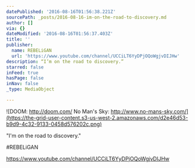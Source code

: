 ```yaml
---
datePublished: '2016-08-16T01:56:38.221Z'
sourcePath: _posts/2016-08-16-im-on-the-road-to-discovery.md
author: []
via: {}
dateModified: '2016-08-16T01:56:37.403Z'
title: ''
publisher:
  name: REBELiGAN
  url: 'https://www.youtube.com/channel/UCCiLT6YyDPjOQoWgjvDIJHw'
description: “I’m on the road to discovery.”
starred: false
inFeed: true
hasPage: false
inNav: false
_type: MediaObject

---
```

![DOOM: http://doom.com/    No Man's Sky: http://www.no-mans-sky.com/](https://the-grid-user-content.s3-us-west-2.amazonaws.com/d2e46d53-b9d9-4c32-9133-0458d576202c.png)

"I'm on the road to discovery."

\#REBELiGAN

https://www.youtube.com/channel/UCCiLT6YyDPjOQoWgjvDIJHw